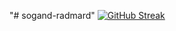 "# sogand-radmard" 
[![GitHub Streak](https://github-readme-streak-stats.herokuapp.com/?user=sogand-radmard&theme=radical)](https://git.io/streak-stats)

